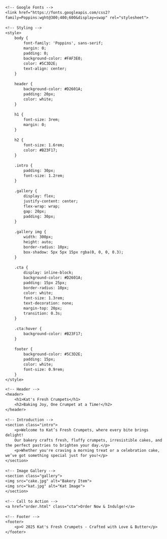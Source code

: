 <!DOCTYPE html>
<html lang="en">
<head>
    <meta charset="UTF-8">
    <meta name="viewport" content="width=device-width, initial-scale=1.0">
    <title>Kat's Fresh Crumpets | Delicious Cakes & Bakery</title>

    <!-- Google Fonts -->
    <link href="https://fonts.googleapis.com/css2?family=Poppins:wght@300;400;600&display=swap" rel="stylesheet">

    <!-- Styling -->
    <style>
        body {
            font-family: 'Poppins', sans-serif;
            margin: 0;
            padding: 0;
            background-color: #FAF3E0;
            color: #5C3D2E;
            text-align: center;
        }

        header {
            background-color: #D2601A;
            padding: 20px;
            color: white;
        }

        h1 {
            font-size: 3rem;
            margin: 0;
        }

        h2 {
            font-size: 1.6rem;
            color: #B23F17;
        }

        .intro {
            padding: 30px;
            font-size: 1.2rem;
        }

        .gallery {
            display: flex;
            justify-content: center;
            flex-wrap: wrap;
            gap: 20px;
            padding: 30px;
        }

        .gallery img {
            width: 300px;
            height: auto;
            border-radius: 10px;
            box-shadow: 5px 5px 15px rgba(0, 0, 0, 0.3);
        }

        .cta {
            display: inline-block;
            background-color: #D2601A;
            padding: 15px 25px;
            border-radius: 10px;
            color: white;
            font-size: 1.3rem;
            text-decoration: none;
            margin-top: 20px;
            transition: 0.3s;
        }

        .cta:hover {
            background-color: #B23F17;
        }

        footer {
            background-color: #5C3D2E;
            padding: 15px;
            color: white;
            font-size: 0.9rem;
        }
    </style>
</head>
<body>

    <!-- Header -->
    <header>
        <h1>Kat's Fresh Crumpets</h1>
        <h2>Baking Joy, One Crumpet at a Time!</h2>
    </header>

    <!-- Introduction -->
    <section class="intro">
        <p>Welcome to Kat’s Fresh Crumpets, where every bite brings delight! 
        Our bakery crafts fresh, fluffy crumpets, irresistible cakes, and the perfect pastries to brighten your day.</p>
        <p>Whether you're craving a morning treat or a celebration cake, we’ve got something special just for you!</p>
    </section>

    <!-- Image Gallery -->
    <section class="gallery">
    <img src="cake.jpg" alt="Bakery Item">
    <img src="kat.jpg" alt="Kat Image">
    </section>

    <!-- Call to Action -->
    <a href="order.html" class="cta">Order Now & Indulge!</a>

    <!-- Footer -->
    <footer>
        <p>© 2025 Kat's Fresh Crumpets - Crafted with Love & Butter</p>
    </footer>

</body>
</html>

